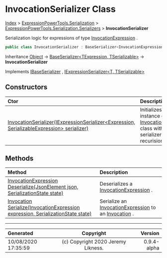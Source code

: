 ﻿# InvocationSerializer Class

[Index](../index.md) > [ExpressionPowerTools.Serialization](ExpressionPowerTools.Serialization.a.md) > [ExpressionPowerTools.Serialization.Serializers](ExpressionPowerTools.Serialization.Serializers.n.md) > **InvocationSerializer**

Serialization logic for expressions of type [InvocationExpression](https://docs.microsoft.com/dotnet/api/system.linq.expressions.invocationexpression) .

```csharp
public class InvocationSerializer : BaseSerializer<InvocationExpression, Invocation>, IExpressionSerializer<InvocationExpression, Invocation>, IBaseSerializer
```

Inheritance [Object](https://docs.microsoft.com/dotnet/api/system.object) → [BaseSerializer&lt;TExpression, TSerializable>](ExpressionPowerTools.Serialization.Serializers.BaseSerializer`2.cs.md) → **InvocationSerializer**

Implements  [IBaseSerializer](ExpressionPowerTools.Serialization.Signatures.IBaseSerializer.i.md) ,  [IExpressionSerializer&lt;T, TSerializable>](ExpressionPowerTools.Serialization.Signatures.IExpressionSerializer`2.i.md) 

## Constructors

| Ctor | Description |
| :-- | :-- |
| [InvocationSerializer(IExpressionSerializer&lt;Expression, SerializableExpression> serializer)](ExpressionPowerTools.Serialization.Serializers.InvocationSerializer.ctor.md#invocationserializeriexpressionserializerexpression-serializableexpression-serializer) | Initializes a new instance of the [InvocationSerializer](ExpressionPowerTools.Serialization.Serializers.InvocationSerializer.cs.md) class            with a base serializer for recurision. |
## Methods

| Method | Description |
| :-- | :-- |
| [InvocationExpression Deserialize(JsonElement json, SerializationState state)](ExpressionPowerTools.Serialization.Serializers.InvocationSerializer.Deserialize.m.md) | Deserializes a [InvocationExpression](https://docs.microsoft.com/dotnet/api/system.linq.expressions.invocationexpression) . |
| [Invocation Serialize(InvocationExpression expression, SerializationState state)](ExpressionPowerTools.Serialization.Serializers.InvocationSerializer.Serialize.m.md) | Serialize an [InvocationExpression](https://docs.microsoft.com/dotnet/api/system.linq.expressions.invocationexpression) to an [Invocation](ExpressionPowerTools.Serialization.Serializers.Invocation.cs.md) . |

---

| Generated | Copyright | Version |
| :-- | :-: | --: |
| 10/08/2020 17:35:59 | (c) Copyright 2020 Jeremy Likness. | 0.9.4-alpha |
